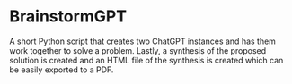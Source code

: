 # BrainstormGPT
A short Python script that creates two ChatGPT instances and has them work together to solve a problem. Lastly, a synthesis of the proposed solution is created and an HTML file of the synthesis is created which can be easily exported to a PDF.

